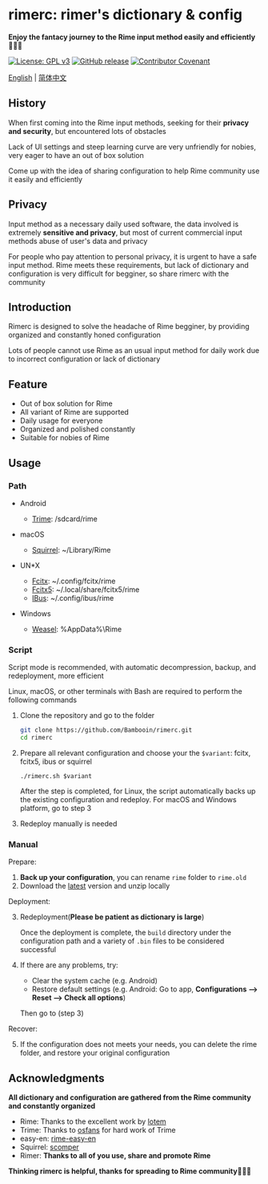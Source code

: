 # rimerc: rimer's dictionary & config

**Enjoy the fantacy journey to the Rime input method easily and efficiently 🎉🎉🎉**

[![License: GPL v3](https://img.shields.io/badge/License-GPL%20v3-blue.svg)](https://www.gnu.org/licenses/gpl-3.0)
[![GitHub release](https://img.shields.io/github/release/Bambooin/rimerc.svg)](https://github.com/Bambooin/rimerc/releases)
[![Contributor Covenant](https://img.shields.io/badge/Contributor%20Covenant-2.1-4baaaa.svg)](CODE_OF_CONDUCT.md)

[English](README.md) | [简体中文](README_sc.md)

## History

When first coming into the Rime input methods, seeking for their **privacy and security**, but encountered lots of obstacles

Lack of UI settings and steep learning curve are very unfriendly for nobies, very eager to have an out of box solution

Come up with the idea of sharing configuration to help Rime community use it easily and efficiently

## Privacy

Input method as a necessary daily used software, the data involved is extremely **sensitive and privacy**, but most of current commercial input methods abuse of user's data and privacy

For people who pay attention to personal privacy, it is urgent to have a safe input method.
Rime meets these requirements, but lack of dictionary and configuration is very difficult for begginer, so share rimerc with the community

## Introduction

Rimerc is designed to solve the headache of Rime begginer, by providing organized and constantly honed configuration

Lots of people cannot use Rime as an usual input method for daily work due to incorrect configuration or lack of dictionary

## Feature

- Out of box solution for Rime
- All variant of Rime are supported
- Daily usage for everyone
- Organized and polished constantly
- Suitable for nobies of Rime

## Usage

### Path

- Android
  - [Trime](https://github.com/osfans/trime): /sdcard/rime

- macOS
  - [Squirrel](https://github.com/rime/squirrel): ~/Library/Rime

- UN\*X
  - [Fcitx](https://github.com/fcitx/fcitx-rime): ~/.config/fcitx/rime
  - [Fcitx5](https://github.com/fcitx/fcitx5-rime): ~/.local/share/fcitx5/rime
  - [IBus](https://github.com/rime/ibus-rime): ~/.config/ibus/rime

- Windows
  - [Weasel](https://github.com/rime/weasel): %AppData%\Rime

### Script

Script mode is recommended, with automatic decompression, backup, and redeployment, more efficient

Linux, macOS, or other terminals with Bash are required to perform the following commands

1. Clone the repository and go to the folder

   ``` bash
   git clone https://github.com/Bambooin/rimerc.git
   cd rimerc
   ```

2. Prepare all relevant configuration and choose your the `$variant`: fcitx, fcitx5, ibus or squirrel
   ```
   ./rimerc.sh $variant
   ```

    After the step is completed, for Linux, the script automatically backs up the existing configuration and redeploy.
    For macOS and Windows platform, go to step 3

3. Redeploy manually is needed

### Manual

Prepare:

1. **Back up your configuration**, you can rename `rime` folder to `rime.old`
2. Download the [latest](https://github.com/Bambooin/rimerc/releases) version and unzip locally

Deployment:

3. Redeployment(**Please be patient as dictionary is large**)

   Once the deployment is complete, the `build` directory under the configuration path and a variety of `.bin` files to be considered successful

4. If there are any problems, try:
   - Clear the system cache (e.g. Android)
   - Restore default settings (e.g. Android: Go to app, **Configurations --> Reset --> Check all options**)

   Then go to (step 3)

Recover:

5. If the configuration does not meets your needs, you can delete the rime folder, and restore your original configuration

## Acknowledgments

**All dictionary and configuration are gathered from the Rime community and constantly organized**
- Rime: Thanks to the excellent work by [lotem](https://github.com/lotem)
- Trime: Thanks to [osfans](https://github.com/osfans) for hard work of Trime
- easy-en: [rime-easy-en](https://github.com/BlindingDark/rime-easy-en)
- Squirrel: [scomper](https://github.com/scomper/Rime)
- Rimer: **Thanks to all of you use, share and promote Rime**

**Thinking rimerc is helpful, thanks for spreading to Rime community🥳🥳🥳**
